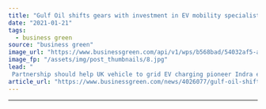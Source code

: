 ```yaml
---
title: "Gulf Oil shifts gears with investment in EV mobility specialist Indra"
date: "2021-01-21"
tags: 
  - business green
source: "business green"
image_url: "https://www.businessgreen.com/api/v1/wps/b568bad/54032af5-a436-4a77-87a3-8fab953d6dff/7/OVO-Smart-Charger-185x114.jpg"
image_fp: "/assets/img/post_thumbnails/8.jpg"
lead: "
 Partnership should help UK vehicle to grid EV charging pioneer Indra expand its business in overseas markets ..."
article_url: "https://www.businessgreen.com/news/4026077/gulf-oil-shifts-gears-investment-ev-mobility-specialist-indra"
---
```


---
